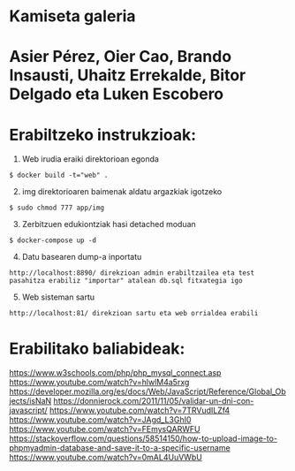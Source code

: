 # Kamiseta galeria
# Asier Pérez, Oier Cao, Brando Insausti, Uhaitz Errekalde, Bitor Delgado eta Luken Escobero

# Erabiltzeko instrukzioak:
1. Web irudia eraiki direktorioan egonda
```
$ docker build -t="web" .
```
2. img direktorioaren baimenak aldatu argazkiak igotzeko
```
$ sudo chmod 777 app/img
```
3. Zerbitzuen edukiontziak hasi detached moduan
```
$ docker-compose up -d
```
4. Datu basearen dump-a inportatu
```
http://localhost:8890/ direkzioan admin erabiltzailea eta test pasahitza erabiliz "importar" atalean db.sql fitxategia igo
```
5. Web sisteman sartu
```
http://localhost:81/ direkzioan sartu eta web orrialdea erabili 
```
# Erabilitako baliabideak:
<https://www.w3schools.com/php/php_mysql_connect.asp>
<https://www.youtube.com/watch?v=hlwlM4a5rxg>
<https://developer.mozilla.org/es/docs/Web/JavaScript/Reference/Global_Objects/isNaN>
<https://donnierock.com/2011/11/05/validar-un-dni-con-javascript/>
<https://www.youtube.com/watch?v=7TRVudILZf4>
<https://www.youtube.com/watch?v=JAgd_L3GhI0>
<https://www.youtube.com/watch?v=FEmysQARWFU>
<https://stackoverflow.com/questions/58514150/how-to-upload-image-to-phpmyadmin-database-and-save-it-to-a-specific-username>
<https://www.youtube.com/watch?v=0mAL4UuVWbU>
